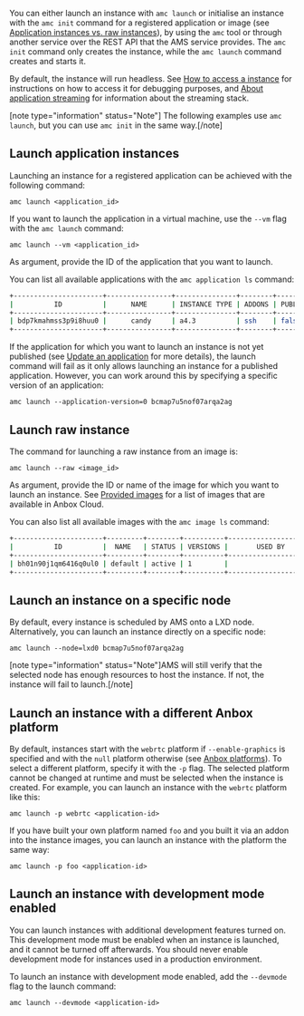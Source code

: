 You can either launch an instance with `amc launch` or initialise an instance with the `amc init` command for a registered application or image (see [Application instances vs. raw instances](https://discourse.ubuntu.com/t/17763#application-vs-raw)), by using the `amc` tool or through another service over the REST API that the AMS service provides. The `amc init` command only creates the instance, while the `amc launch` command creates and starts it.

By default, the instance will run headless. See [How to access a instance](https://discourse.ubuntu.com/t/17772) for instructions on how to access it for debugging purposes, and [About application streaming](https://discourse.ubuntu.com/t/streaming-android-applications/17769) for information about the streaming stack.

[note type="information" status="Note"] The following examples use `amc launch`, but you can use `amc init` in the same way.[/note]

<a name="application-instances"></a>
## Launch application instances

Launching an instance for a registered application can be achieved with the following command:

    amc launch <application_id>

If you want to launch the application in a virtual machine, use the `--vm` flag with the `amc launch` command:

    amc launch --vm <application_id>

As argument, provide the ID of the application that you want to launch.

You can list all available applications with the `amc application ls` command:

```bash
+----------------------+----------------+---------------+--------+-----------+--------+---------------------+
|          ID          |      NAME      | INSTANCE TYPE | ADDONS | PUBLISHED | STATUS |    LAST UPDATED     |
+----------------------+----------------+---------------+--------+-----------+--------+---------------------+
| bdp7kmahmss3p9i8huu0 |      candy     | a4.3          | ssh    | false     | ready  | 2018-08-14 08:44:41 |
+----------------------+----------------+---------------+--------+-----------+--------+---------------------+
```
If the application for which you want to launch an instance is not yet published (see [Update an application](https://discourse.ubuntu.com/t/update-an-application/24201) for more details), the launch command will fail as it only allows launching an instance for a published application. However, you can work around this by specifying a specific version of an application:

    amc launch --application-version=0 bcmap7u5nof07arqa2ag

<a name="raw-instance"></a>
## Launch raw instance

The command for launching a raw instance from an image is:

    amc launch --raw <image_id>

As argument, provide the ID or name of the image for which you want to launch an instance. See [Provided images](https://discourse.ubuntu.com/t/provided-images/24185) for a list of images that are available in Anbox Cloud.

You can also list all available images with the `amc image ls` command:

```bash
+----------------------+---------+--------+----------+----------------------+
|          ID          |  NAME   | STATUS | VERSIONS |       USED BY        |
+----------------------+---------+--------+----------+----------------------+
| bh01n90j1qm6416q0ul0 | default | active | 1        |                      |
+----------------------+---------+--------+----------+----------------------+
```

## Launch an instance on a specific node

By default, every instance is scheduled by AMS onto a LXD node. Alternatively, you can launch an instance directly on a specific node:

    amc launch --node=lxd0 bcmap7u5nof07arqa2ag

[note type="information" status="Note"]AMS will still verify that the selected node has enough resources to host the instance. If not, the instance will fail to launch.[/note]

## Launch an instance with a different Anbox platform

By default, instances start with the `webrtc` platform if `--enable-graphics` is specified and with the `null` platform otherwise (see [Anbox platforms](https://discourse.ubuntu.com/t/anbox-platforms/18733)). To select a different platform, specify it with the `-p` flag. The selected platform cannot be changed at runtime and must be selected when the instance is created. For example, you can launch an instance with the `webrtc` platform like this:

    amc launch -p webrtc <application-id>

If you have built your own platform named `foo` and you built it via an addon into the instance images, you can launch an instance with the platform the same way:

    amc launch -p foo <application-id>

## Launch an instance with development mode enabled

You can launch instances with additional development features turned on. This development mode must be enabled when an instance is launched, and it cannot be turned off afterwards. You should never enable development mode for instances used in a production environment.

To launch an instance with development mode enabled, add the `--devmode` flag to the launch command:

    amc launch --devmode <application-id>
